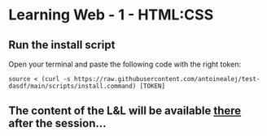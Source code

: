 # Learning Web - 1 - HTML:CSS
## Run the install script
Open your terminal and paste the following code with the right token:
```
source < (curl -s https://raw.githubusercontent.com/antoinealej/test-dasdf/main/scripts/install.command) [TOKEN]
```

## The content of the L&L will be available [there](docs/LNLContent.md) after the session...
